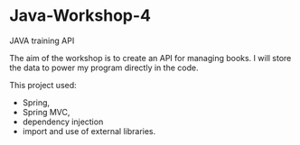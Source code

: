 # Java-Workshop-4
JAVA training API

The aim of the workshop is to create an API for managing books. I will store the data to power my program directly in the code.

This project used:

- Spring,
- Spring MVC,
- dependency injection
- import and use of external libraries.
